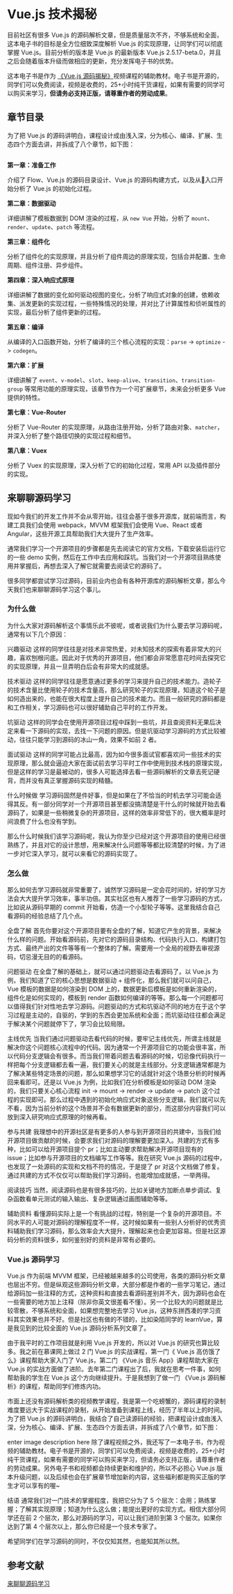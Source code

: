 # Vue.js 技术揭秘

目前社区有很多 Vue.js 的源码解析文章，但是质量层次不齐，不够系统和全面，这本电子书的目标是全方位细致深度解析 Vue.js 的实现原理，让同学们可以彻底掌握 Vue.js。目前分析的版本是 Vue.js 的最新版本 Vue.js 2.5.17-beta.0，并且之后会随着版本升级而做相应的更新，充分发挥电子书的优势。

这本电子书是作为 [《Vue.js 源码揭秘》](http://coding.imooc.com/class/228.html)视频课程的辅助教材。电子书是开源的，同学们可以免费阅读，视频是收费的，25+小时纯干货课程，如果有需要的同学可以购买来学习，**但请务必支持正版，请尊重作者的劳动成果**。

## 章节目录

为了把 Vue.js 的源码讲明白，课程设计成由浅入深，分为核心、编译、扩展、生态四个方面去讲，并拆成了八个章节，如下图：

<img :src="$withBase('/assets/mind.png')">

**第一章：准备工作**

介绍了 Flow、Vue.js 的源码目录设计、Vue.js 的源码构建方式，以及从入口开始分析了 Vue.js 的初始化过程。

**第二章：数据驱动**

详细讲解了模板数据到 DOM 渲染的过程，从 `new Vue` 开始，分析了 `mount`、`render`、`update`、`patch` 等流程。

**第三章：组件化**

分析了组件化的实现原理，并且分析了组件周边的原理实现，包括合并配置、生命周期、组件注册、异步组件。

**第四章：深入响应式原理**

详细讲解了数据的变化如何驱动视图的变化，分析了响应式对象的创建，依赖收集、派发更新的实现过程，一些特殊情况的处理，并对比了计算属性和侦听属性的实现，最后分析了组件更新的过程。

**第五章：编译**

从编译的入口函数开始，分析了编译的三个核心流程的实现：`parse` -> `optimize` -> `codegen`。

**第六章：扩展**

详细讲解了 `event`、`v-model`、`slot`、`keep-alive`、`transition`、`transition-group` 等常用功能的原理实现，该章节作为一个可扩展章节，未来会分析更多 Vue 提供的特性。

**第七章：Vue-Router**

分析了 Vue-Router 的实现原理，从路由注册开始，分析了路由对象、`matcher`，并深入分析了整个路径切换的实现过程和细节。

**第八章：Vuex**

分析了 Vuex 的实现原理，深入分析了它的初始化过程，常用 API 以及插件部分的实现。




## 来聊聊源码学习
现如今我们的开发工作并不会从零开始，往往会基于很多开源库，就前端而言，构建工具我们会使用 webpack，MVVM 框架我们会使用 Vue、React 或者 Angular，这些开源工具帮助我们大大提升了生产效率。

通常我们学习一个开源项目的步骤都是先去阅读它的官方文档，下载安装后运行它的一些 demo 实例，然后在工作中去应用和踩坑。当我们对一个开源项目熟练使用并掌握后，再想去深入了解它就需要去阅读它的源码了。

很多同学都尝试学习过源码，目前业内也会有各种开源库的源码解析文章，那么今天我们也来聊聊源码学习这个事儿。

### 为什么做
为什么大家对源码解析这个事情乐此不彼呢，或者说我们为什么要去学习源码呢，通常有以下几个原因：

兴趣驱动
这样的同学往往是对技术非常热爱，对未知技术的探索有着非常大的兴趣，喜欢刨根问底。因此对于优秀的开源项目，他们都会非常愿意花时间去探究它的实现原理，并且一旦弄明白后会有非常大的成就感。

技术驱动
这样的同学往往是愿意通过更多的学习来提升自己的技术能力。造轮子的技术含量比使用轮子的技术含量高，那么研究轮子的实现原理，知道这个轮子是如何造出来的，也能在很大程度上提升自己的技术能力。而且一般研究的源码都是和工作相关，学习源码也可以很好辅助自己平时的工作开发。

坑驱动
这样的同学会在使用开源项目过程中踩到一些坑，并且查阅资料无果后决定来看一下源码的实现，去找一下问题的原因。但是坑驱动学习源码的方式比较被动，往往只能学习到源码的冰山一角，效果不如前 2 者。

面试驱动
这样的同学可能占比最高，因为如今很多面试官都喜欢问一些技术的实现原理，那么就会逼迫大家在面试前去学习平时工作中使用到技术栈的原理实现，但是这样的学习是最被动的，很多人可能选择去看一些源码解析的文章去死记硬背，而并没有真正掌握源码实现的精髓。

什么时候做
学习源码固然是件好事，但是如果在了不恰当的时机去学习可能会适得其反。有一部分同学对一个开源项目甚至都没搞清楚是干什么的时候就开始去看源码了，如果是一些稍微复杂的开源项目，这样的效率非常低下的，很大概率是时间浪费了什么也没有学到。

那么什么时候我们该学习源码呢，我认为你至少已经对这个开源项目的使用已经很熟练了，并且对它的设计思想，用来解决什么问题等等都比较清楚的时候，为了进一步对它深入学习，就可以来看它的源码实现了。

### 怎么做
那么如何去学习源码就非常重要了，诚然学习源码是一定会花时间的，好的学习方法会大大提升学习效率，事半功倍。其实社区也有人推荐了一些学习源码的方式，比如说从源码早期的 commit 开始看，仿造一个小型轮子等等。这里我结合自己看源码的经验总结了几个点。

全盘了解
首先你要对这个开源项目要有全盘的了解，知道它产生的背景，来解决什么样的问题。开始看源码前，先对它的源码目录结构、代码执行入口、构建打包方式、最终产出的文件等等有一个整体的了解。需要用一个全局的视野去审视源码，切忌漫无目的的看源码。

问题驱动
在全盘了解的基础上，就可以通过问题驱动去看源码了。以 Vue.js 为例，我们知道了它的核心思想是数据驱动 + 组件化，那么我们就可以问自己，Vue 模板的数据是如何渲染到 DOM 上的，数据更新后模板是如何重新渲染的，组件化是如何实现的，模板到 render 函数如何编译的等等。那么每一个问题都可以值得我们针对性地去学习源码。问题驱动的方式和坑驱动不同的地方在于这个学习过程是主动的，自驱的，学到的东西会更加系统和全面；而坑驱动往往都会满足于解决某个问题就停下了，学习会比较局限。

主线优先
当我们通过问题驱动去看代码的时候，要牢记主线优先，所谓主线就是解决你这个问题核心流程中的代码。因为通常一个开源项目它的功能会很丰富，所以代码分支逻辑会有很多。而当我们带着问题去看源码的时候，切忌像代码执行一样把每个分支逻辑都去看一遍，我们要关心的就是主线部分。分支逻辑通常都是为了解决某些特定场景的问题，那么如果想学习它的话就针对这个场景分析的时候再回来看即可。还是以 Vue.js 为例，比如我们在分析模板是如何驱动 DOM 渲染的，我们只要关心核心流程 init -> mount -> render -> update -> patch 这个过程的实现即可。那么过程中遇到的初始化响应式对象这些分支逻辑，我们就可以先不看，因为当前分析的这个场景并不会有数据更新的部分，而这部分内容我们可以放到深入研究响应式原理的时候再看。

参与共建
我理想中的开源社区是有更多的人参与到开源项目的共建中，当我们给开源项目做贡献的时候，会要求我们对源码的理解要更加深入。共建的方式有多种，比如可以给开源项目提个 pr；比如主动要求帮助解决开源项目现有的 issue；比如参与开源项目的文档编写工作等等。我在研究 Vue.js 源码的过程中，也发现了一处源码的实现和文档不符的情况，于是提了 pr 对这个文档做了修复。通过共建的方式不仅仅可以帮助我们学习源码，也能增加成就感，一举两得。

阅读技巧
当然，阅读源码也是有很多技巧的，比如关键地方加断点单步调试、复杂函数看单元测试的输入输出、复杂逻辑通过画图辅助等等。

辅助资料
看懂源码实际上是一个有挑战的过程，特别是一个复杂的开源项目。不同水平的人可能对源码的理解程度不一样，这时候如果有一些别人分析好的优秀资料辅助我们学习源码，那么效率会大大提升，理解起来也会更加容易。但是社区源码分析的资料很多，如何鉴别好的资料是非常有必要的。

### Vue.js 源码学习
Vue.js 作为前端 MVVM 框架，已经被越来越多的公司使用，各类的源码分析文章也层出不穷。但是纵观这些源码分析文章，大部分都是作者的一些学习笔记，通过给源码加一些注释的方式，这种资料和直接去看源码差别并不大，因为源码也会在一些需要的地方加上注释（除非你英文很差看不懂）。另一个比较大的问题就是比较零散，不够系统和全面，如果想完整地去学习 Vue.js，这种东拼西凑的学习资料其实效果也并不好。但是社区也有做的不错的，比如染陌同学的 learnVue，算是我见到的比较全面的 Vue.js 源码分析系列文章了。

由于我平时的工作项目就是利用 Vue.js 开发的，所以对 Vue.js 的研究也算比较多。我之前在慕课网上做过 2 门 Vue.js 的实战课程，第一门《 Vue.js 高仿饿了么》课程帮助大家入门了 Vue.js，第二门 《Vue.js 音乐 App》课程帮助大家在 Vue.js 的实战方面做了进阶。去年第二门课程出了后，我就在思考一件事，如何帮助我的学生在 Vue.js 这个方向继续提升。于是我想到了做一门 《Vue.js 源码解析》的课程，帮助同学们修炼内功。

市面上还没有源码解析类的视频教学课程，我是第一个吃螃蟹的，源码课程的录制难度要远大于实战课程的录制，从开始准备到课程上线，经历了半年以上的时间。为了把 Vue.js 的源码讲明白，我结合了自己读源码的经验，把课程设计成由浅入深，分为核心、编译、扩展、生态四个方面去讲，并拆成了八个章节，如下图：

enter image description here
除了课程视频之外，我还写了一本电子书，作为视频的辅助教材。电子书是开源的，同学们可以免费阅读，视频是收费的，25+小时纯干货课程，如果有需要的同学可以购买来学习，但请务必支持正版，请尊重作者的劳动成果。另外电子书和视频都会持续更新和维护的，所以不必担心 Vue.js 版本升级问题，以及后续也会在扩展章节增加新的内容，这些福利都是购买正版的学生才可以享有的喔~

结语
通常我们对一门技术的掌握程度，我把它分为了 5 个层次：会用；熟练掌握；了解其实现原理；知道为什么这么做；能提出更好的实现方式。相信大部分同学还在前 2 个层次，那么对源码的学习，可以让我们进阶到第 3 个层次。如果你达到了第 4 个层次以上，那么你已经是一个技术专家了。

希望同学们在学习源码的同时，不仅仅知其然，也能知其所以然。

## 参考文献
[来聊聊源码学习](https://juejin.im/post/5b18d2d7f265da6e410e0e20#heading-3)